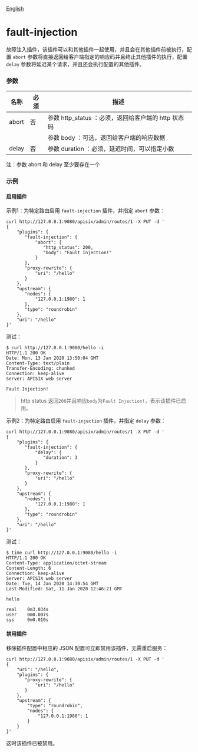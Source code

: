 <!--
#
# Licensed to the Apache Software Foundation (ASF) under one or more
# contributor license agreements.  See the NOTICE file distributed with
# this work for additional information regarding copyright ownership.
# The ASF licenses this file to You under the Apache License, Version 2.0
# (the "License"); you may not use this file except in compliance with
# the License.  You may obtain a copy of the License at
#
#     http://www.apache.org/licenses/LICENSE-2.0
#
# Unless required by applicable law or agreed to in writing, software
# distributed under the License is distributed on an "AS IS" BASIS,
# WITHOUT WARRANTIES OR CONDITIONS OF ANY KIND, either express or implied.
# See the License for the specific language governing permissions and
# limitations under the License.
#
-->

[English](fault-injection.md)

# fault-injection

故障注入插件，该插件可以和其他插件一起使用，并且会在其他插件前被执行，配置 `abort` 参数将直接返回给客户端指定的响应码并且终止其他插件的执行，配置 `delay` 参数将延迟某个请求，并且还会执行配置的其他插件。

### 参数

|名称    |必须|描述|
|------- |-----|------|
|abort|否|参数 http_status ：必须，返回给客户端的 http 状态码|
|||参数 body ：可选，返回给客户端的响应数据|
|delay|否|参数 duration ：必须，延迟时间，可以指定小数|

注：参数 abort 和 delay 至少要存在一个

### 示例

#### 启用插件

示例1：为特定路由启用 `fault-injection` 插件，并指定 `abort` 参数：

```shell
curl http://127.0.0.1:9080/apisix/admin/routes/1 -X PUT -d '
{
    "plugins": {
	   "fault-injection": {
	       "abort": {
	          "http_status": 200,
	          "body": "Fault Injection!"
	       }
	   },
	   "proxy-rewrite": {
	       "uri": "/hello"
	   }
	},
	"upstream": {
	   "nodes": {
	       "127.0.0.1:1980": 1
	   },
	   "type": "roundrobin"
	},
    "uri": "/hello"
}'
```

测试：

```shell
$ curl http://127.0.0.1:9080/hello -i
HTTP/1.1 200 OK
Date: Mon, 13 Jan 2020 13:50:04 GMT
Content-Type: text/plain
Transfer-Encoding: chunked
Connection: keep-alive
Server: APISIX web server

Fault Injection!
```

> http status 返回`200`并且响应`body`为`Fault Injection!`，表示该插件已启用。

示例2：为特定路由启用 `fault-injection` 插件，并指定 `delay` 参数：

```shell
curl http://127.0.0.1:9080/apisix/admin/routes/1 -X PUT -d '
{
    "plugins": {
	   "fault-injection": {
	       "delay": {
	          "duration": 3
	       }
	   },
	   "proxy-rewrite": {
	       "uri": "/hello"
	   }
	},
	"upstream": {
	   "nodes": {
	       "127.0.0.1:1980": 1
	   },
	   "type": "roundrobin"
	},
    "uri": "/hello"
}'
```

测试：

```shell
$ time curl http://127.0.0.1:9080/hello -i
HTTP/1.1 200 OK
Content-Type: application/octet-stream
Content-Length: 6
Connection: keep-alive
Server: APISIX web server
Date: Tue, 14 Jan 2020 14:30:54 GMT
Last-Modified: Sat, 11 Jan 2020 12:46:21 GMT

hello

real	0m3.034s
user	0m0.007s
sys	    0m0.010s
```


#### 禁用插件

移除插件配置中相应的 JSON 配置可立即禁用该插件，无需重启服务：

```shell
curl http://127.0.0.1:9080/apisix/admin/routes/1 -X PUT -d '
{
    "uri": "/hello",
    "plugins": {
       "proxy-rewrite": {
	       "uri": "/hello"
	   }
    },
    "upstream": {
        "type": "roundrobin",
        "nodes": {
            "127.0.0.1:1980": 1
        }
    }
}'
```

这时该插件已被禁用。

